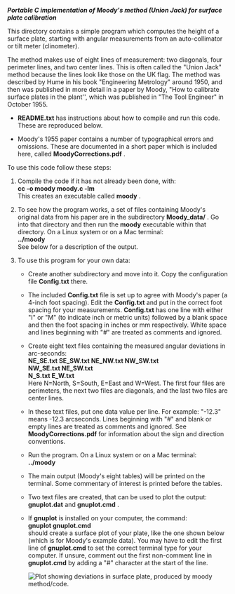 ***Portable C implementation of Moody's method (Union Jack) for surface
plate calibration***  

This directory contains a simple program which computes the height of
a surface plate, starting with angular measurements from an
auto-collimator or tilt meter (clinometer).  
    
The method makes use of eight lines of measurement: two diagonals,
four perimeter lines, and two center lines. This is often called the
"Union Jack" method because the lines look like those on the UK flag.
The method was described by Hume in his book "Engineering Metrology"
around 1950, and then was published in more detail in a paper by
Moody, "How to calibrate surface plates in the plant'', which was
published in "The Tool Engineer" in October 1955.  

- **README.txt** has instructions about how to compile and run this code. These are reproduced below.

- Moody's 1955 paper contains a number of typographical errors and omissions.
These are documented in a short paper which is included here, called
**MoodyCorrections.pdf** .

To use this code follow these steps:  

1.  Compile the code if it has not already been done, with:  
  **cc -o moody moody.c -lm**  
  This creates an executable called **moody** . 

2.  To see how the program works, a set of files containing Moody's original data from his paper are in the subdirectory **Moody_data/** .  Go into that directory and then run the **moody** executable
    within that directory. On a Linux system or on a Mac terminal:  
**../moody**  
See below for a description of the output.
 
4.  To use this program for your own data:

    - Create another subdirectory and move into it. Copy the configuration file **Config.txt**  there.
   
    - The included **Config.txt** file is set up to agree with Moody's paper
      (a 4-inch foot spacing). Edit the **Config.txt** and put in the correct foot spacing for your measurements. **Config.txt** has one line with either "I"
      or "M" (to indicate inch or metric units) followed by a blank
      space and then the foot spacing in inches or mm respectively.
      White space and lines beginning with "#" are treated as comments
      and ignored.

    -   Create eight text files containing the measured angular deviations in arc-seconds:  
    **NE_SE.txt SE_SW.txt NE_NW.txt NW_SW.txt**    
      **NW_SE.txt NE_SW.txt**   
      **N_S.txt E_W.txt**    
      Here N=North, S=South, E=East and W=West.  The first four files are perimeters, the next two files are diagonals, and the last two files are center lines.

    - In these text files, put one data value per line. For
    example: "-12.3" means -12.3 arcseconds. Lines beginning with "#" and blank or empty lines
    are treated as comments and ignored. See **MoodyCorrections.pdf** for
    information about the sign and direction conventions.

    - Run the program. On a Linux system or on a Mac terminal:  
**../moody**

    - The main output (Moody's eight tables) will be printed on the
      terminal. Some commentary of interest is printed before the
      tables.

    - Two text files are created, that can be used to plot the
      output: **gnuplot.dat** and **gnuplot.cmd** .

    - If **gnuplot** is installed on your computer, the command:  
      **gnuplot gnuplot.cmd**  
      should create a surface plot of your plate, like the one shown below
      (which is for Moody's example data). You may have to edit the first
      line of **gnuplot.cmd** to set the correct terminal type for your
      computer. If unsure, comment out the first non-comment line in
      **gnuplot.cmd** by adding a "#" character at the start of the line.  


        ![Plot showing deviations in surface plate, produced by moody method/code.](/Moody_data/gnuplot.jpg)
        
